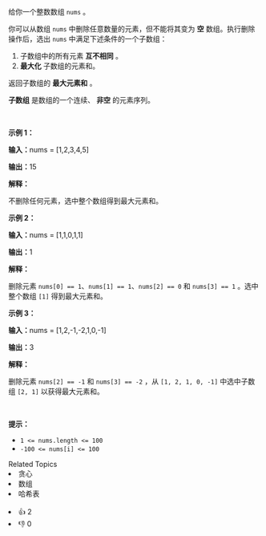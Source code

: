 <p>给你一个整数数组&nbsp;<code>nums</code>&nbsp;。</p>

<p>你可以从数组 <code>nums</code> 中删除任意数量的元素，但不能将其变为 <strong>空</strong> 数组。执行删除操作后，选出&nbsp;<code>nums</code>&nbsp;中满足下述条件的一个子数组：</p>

<ol> 
 <li>子数组中的所有元素 <strong>互不相同</strong> 。</li> 
 <li><strong>最大化</strong> 子数组的元素和。</li> 
</ol>

<p>返回子数组的 <strong>最大元素和</strong> 。</p> 
<strong>子数组</strong> 是数组的一个连续、
<strong>非空</strong> 的元素序列。

<p>&nbsp;</p>

<p><b>示例 1：</b></p>

<div class="example-block"> 
 <p><span class="example-io"><b>输入：</b>nums = [1,2,3,4,5]</span></p> 
</div>

<p><span class="example-io"><b>输出：</b>15</span></p>

<p><b>解释：</b></p>

<p>不删除任何元素，选中整个数组得到最大元素和。</p>

<p><b>示例 2：</b></p>

<div class="example-block"> 
 <p><span class="example-io"><b>输入：</b></span><span class="example-io">nums = [1,1,0,1,1]</span></p> 
</div>

<p><span class="example-io"><b>输出：</b></span>1</p>

<p><b>解释：</b></p>

<p>删除元素&nbsp;<code>nums[0] == 1</code>、<code>nums[1] == 1</code>、<code>nums[2] == 0</code>&nbsp;和&nbsp;<code>nums[3] == 1</code>&nbsp;。选中整个数组&nbsp;<code>[1]</code>&nbsp;得到最大元素和。</p>

<p><b>示例 3：</b></p>

<div class="example-block"> 
 <p><span class="example-io"><b>输入：</b></span><span class="example-io">nums = [1,2,-1,-2,1,0,-1]</span></p> 
</div>

<p><span class="example-io"><b>输出：</b></span>3</p>

<p><b>解释：</b></p>

<p>删除元素&nbsp;<code>nums[2] == -1</code>&nbsp;和&nbsp;<code>nums[3] == -2</code>&nbsp;，从&nbsp;<code>[1, 2, 1, 0, -1]</code>&nbsp;中选中子数组&nbsp;<code>[2, 1]</code>&nbsp;以获得最大元素和。</p>

<p>&nbsp;</p>

<p><b>提示：</b></p>

<ul> 
 <li><code>1 &lt;= nums.length &lt;= 100</code></li> 
 <li><code>-100 &lt;= nums[i] &lt;= 100</code></li> 
</ul>

<div><div>Related Topics</div><div><li>贪心</li><li>数组</li><li>哈希表</li></div></div><br><div><li>👍 2</li><li>👎 0</li></div>